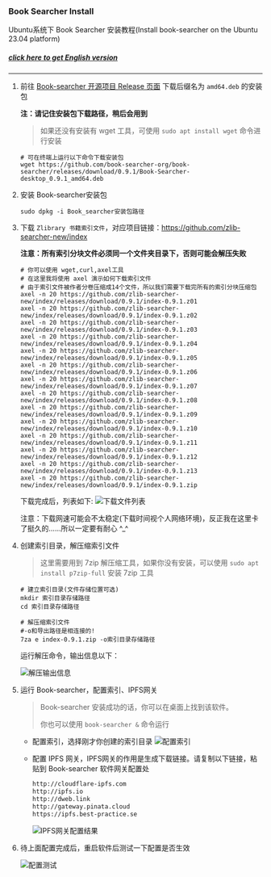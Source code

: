 ### Book Searcher Install

Ubuntu系统下 Book Searcher 安装教程(Install book-searcher on the Ubuntu 23.04 platform)

##### [click here to get English version](./Book-searcher-installation-Ubuntu.md)

---


1. 前往 [Book-searcher 开源项目 Release 页面](https://github.com/book-searcher-org/book-searcher/releases) 下载后缀名为 `amd64.deb` 的安装包

   **注：请记住安装包下载路径，稍后会用到**

   > 如果还没有安装有 wget 工具，可使用 `sudo apt install wget` 命令进行安装

   ```shell
   # 可在终端上运行以下命令下载安装包
   wget https://github.com/book-searcher-org/book-searcher/releases/download/0.9.1/Book-Searcher-desktop_0.9.1_amd64.deb
   ```

   

2. 安装 Book-searcher安装包

   ```shell
   sudo dpkg -i Book_searcher安装包路径
   ```

   

3. 下载 `Zlibrary 书籍索引文件`，对应项目链接：https://github.com/zlib-searcher-new/index

   **注意：所有索引分块文件必须同一个文件夹目录下，否则可能会解压失败**

   ```shell
   # 你可以使用 wget,curl,axel工具
   # 在这里我将使用 axel 演示如何下载索引文件
   # 由于索引文件被作者分卷压缩成14个文件，所以我们需要下载完所有的索引分块压缩包
   axel -n 20 https://github.com/zlib-searcher-new/index/releases/download/0.9.1/index-0.9.1.z01
   axel -n 20 https://github.com/zlib-searcher-new/index/releases/download/0.9.1/index-0.9.1.z02
   axel -n 20 https://github.com/zlib-searcher-new/index/releases/download/0.9.1/index-0.9.1.z03
   axel -n 20 https://github.com/zlib-searcher-new/index/releases/download/0.9.1/index-0.9.1.z04
   axel -n 20 https://github.com/zlib-searcher-new/index/releases/download/0.9.1/index-0.9.1.z05
   axel -n 20 https://github.com/zlib-searcher-new/index/releases/download/0.9.1/index-0.9.1.z06
   axel -n 20 https://github.com/zlib-searcher-new/index/releases/download/0.9.1/index-0.9.1.z07
   axel -n 20 https://github.com/zlib-searcher-new/index/releases/download/0.9.1/index-0.9.1.z08
   axel -n 20 https://github.com/zlib-searcher-new/index/releases/download/0.9.1/index-0.9.1.z09
   axel -n 20 https://github.com/zlib-searcher-new/index/releases/download/0.9.1/index-0.9.1.z10
   axel -n 20 https://github.com/zlib-searcher-new/index/releases/download/0.9.1/index-0.9.1.z11
   axel -n 20 https://github.com/zlib-searcher-new/index/releases/download/0.9.1/index-0.9.1.z12
   axel -n 20 https://github.com/zlib-searcher-new/index/releases/download/0.9.1/index-0.9.1.z13
   axel -n 20 https://github.com/zlib-searcher-new/index/releases/download/0.9.1/index-0.9.1.zip
   ```
   下载完成后，列表如下: 
    ![下载文件列表](https://www.hazukieq.top/book_searcher_images/image-20230528123204382.png)

   注意：下载网速可能会不太稳定(下载时间视个人网络环境)，反正我在这里卡了挺久的......所以一定要有耐心 \^_\^

   

4. 创建索引目录，解压缩索引文件

   >  这里需要用到 7zip 解压缩工具，如果你没有安装，可以使用 `sudo apt install p7zip-full` 安装 7zip 工具

   ```shell
   # 建立索引目录(文件存储位置可选)
   mkdir 索引目录存储路径
   cd 索引目录存储路径
   
   # 解压缩索引文件
   #-o和导出路径是相连接的!
   7za e index-0.9.1.zip -o索引目录存储路径
   ```
   

   运行解压命令，输出信息以下：
   
   ![解压输出信息](https://www.hazukieq.top/book_searcher_images/image-20230528123727279.png)




5. 运行 Book-searcher，配置索引、IPFS网关

      > Book-searcher 安装成功的话，你可以在桌面上找到该软件。
      >
      > 你也可以使用 `book-searcher &` 命令运行

   - 配置索引，选择刚才你创建的索引目录
     ![配置索引](https://www.hazukieq.top/book_searcher_images/image-20230528122511359.png)

   - 配置 IPFS 网关，IPFS网关的作用是生成下载链接。请复制以下链接，粘贴到 Book-searcher 软件网关配置处

     ```bash
     http://cloudflare-ipfs.com  
     http://ipfs.io  
     http://dweb.link  
     http://gateway.pinata.cloud  
     https://ipfs.best-practice.se
     ```

     ![IPFS网关配置结果](https://www.hazukieq.top/book_searcher_images/image-20230528121924597.png)



6. 待上面配置完成后，重启软件后测试一下配置是否生效

   ![配置测试](https://www.hazukieq.top/book_searcher_images/image-20230528122801730.png)

